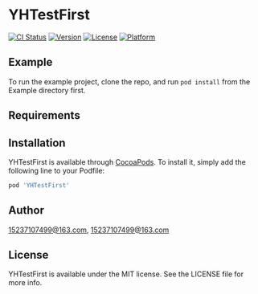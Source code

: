# YHTestFirst

[![CI Status](https://img.shields.io/travis/15237107499@163.com/YHTestFirst.svg?style=flat)](https://travis-ci.org/15237107499@163.com/YHTestFirst)
[![Version](https://img.shields.io/cocoapods/v/YHTestFirst.svg?style=flat)](https://cocoapods.org/pods/YHTestFirst)
[![License](https://img.shields.io/cocoapods/l/YHTestFirst.svg?style=flat)](https://cocoapods.org/pods/YHTestFirst)
[![Platform](https://img.shields.io/cocoapods/p/YHTestFirst.svg?style=flat)](https://cocoapods.org/pods/YHTestFirst)

## Example

To run the example project, clone the repo, and run `pod install` from the Example directory first.

## Requirements

## Installation

YHTestFirst is available through [CocoaPods](https://cocoapods.org). To install
it, simply add the following line to your Podfile:

```ruby
pod 'YHTestFirst'
```

## Author

15237107499@163.com, 15237107499@163.com

## License

YHTestFirst is available under the MIT license. See the LICENSE file for more info.

